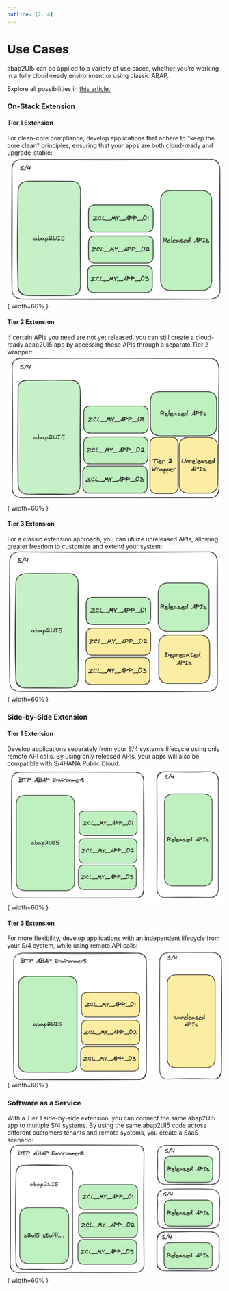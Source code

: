 ```yaml
---
outline: [2, 4]
---
```


# Use Cases

abap2UI5 can be applied to a variety of use cases, whether you’re working in a fully cloud-ready environment or using classic ABAP.

Explore all possibilities in [this article.](https://www.linkedin.com/pulse/use-cases-abap2ui5-overview-abap2ui5-udbde/?trackingId=6iIX%2FNk%2BCT0%2B4JorQjpRSQ%3D%3D)

### On-Stack Extension

#### Tier 1 Extension
For clean-core compliance, develop applications that adhere to "keep the core clean" principles, ensuring that your apps are both cloud-ready and upgrade-stable:
![alt text](image-11.png){ width=60% }

#### Tier 2 Extension
If certain APIs you need are not yet released, you can still create a cloud-ready abap2UI5 app by accessing these APIs through a separate Tier 2 wrapper:
![alt text](image-21.png){ width=60% }

#### Tier 3 Extension
For a classic extension approach, you can utilize unreleased APIs, allowing greater freedom to customize and extend your system:
![alt text](image-10.png){ width=60% }

### Side-by-Side Extension

#### Tier 1 Extension
Develop applications separately from your S/4 system’s lifecycle using only remote API calls. By using only released APIs, your apps will also be compatible with S/4HANA Public Cloud:
![alt text](image-22.png){ width=60% }

#### Tier 3 Extension
For more flexibility, develop applications with an independent lifecycle from your S/4 system, while using remote API calls:
![alt text](image-23.png){ width=60% }

### Software as a Service
With a Tier 1 side-by-side extension, you can connect the same abap2UI5 app to multiple S/4 systems. By using the same abap2UI5 code across different customers tenants and remote systems, you create a SaaS scenario:
![alt text](image-9.png){ width=60% }
